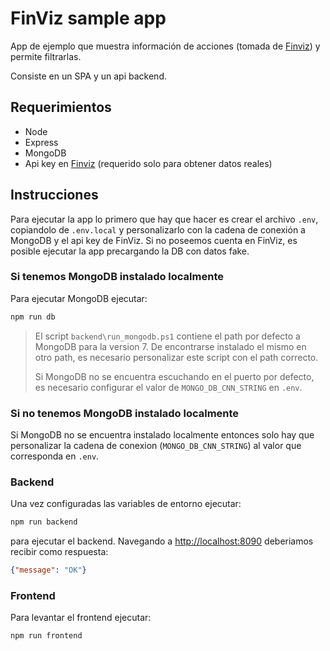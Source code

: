 # FinViz sample app

App de ejemplo que muestra información de acciones (tomada de [Finviz](https://finviz.com/)) y permite filtrarlas.

Consiste en un SPA y un api backend.

## Requerimientos

- Node
- Express
- MongoDB
- Api key en [Finviz](https://finviz.com/) (requerido solo para obtener datos reales)

## Instrucciones

Para ejecutar la app lo primero que hay que hacer es crear el archivo `.env`, copiandolo de `.env.local` y personalizarlo con la cadena de conexión a MongoDB y el api key de FinViz. Si no poseemos cuenta en FinViz, es posible ejecutar la app precargando la DB con datos fake.

### Si tenemos MongoDB instalado localmente

Para ejecutar MongoDB ejecutar:

```sh
npm run db
```

> El script `backend\run_mongodb.ps1` contiene el path por defecto a MongoDB para la version 7. De encontrarse instalado el mismo en otro path, es necesario personalizar este script con el path correcto.
>
> Si MongoDB no se encuentra escuchando en el puerto por defecto, es necesario configurar el valor de `MONGO_DB_CNN_STRING` en `.env`.

### Si no tenemos MongoDB instalado localmente

Si MongoDB no se encuentra instalado localmente entonces solo hay que personalizar la cadena de conexion (`MONGO_DB_CNN_STRING`) al valor que corresponda en `.env`.

### Backend

Una vez configuradas las variables de entorno ejecutar:

```sh
npm run backend
```

para ejecutar el backend. Navegando a [http://localhost:8090](http://localhost:8090) deberiamos recibir como respuesta:

```json
{"message": "OK"}
```

### Frontend

Para levantar el frontend ejecutar:

```sh
npm run frontend
```
